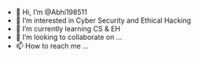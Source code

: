 - 👋 Hi, I’m @Abhi198511
- 👀 I’m interested in Cyber Security and Ethical Hacking
- 🌱 I’m currently learning CS & EH
- 💞️ I’m looking to collaborate on ...
- 📫 How to reach me ...

<!---
Abhi198511/Abhi198511 is a ✨ special ✨ repository because its `README.md` (this file) appears on your GitHub profile.
You can click the Preview link to take a look at your changes.
--->
